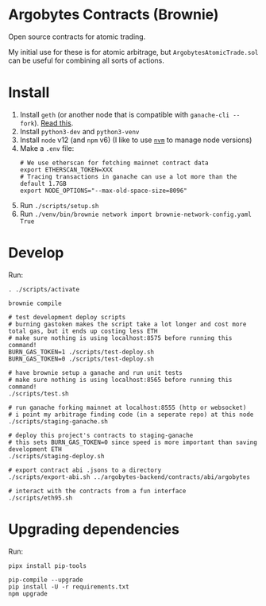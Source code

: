 # Argobytes Contracts (Brownie)

Open source contracts for atomic trading.

My initial use for these is for atomic arbitrage, but `ArgobytesAtomicTrade.sol` can be useful for combining all sorts of actions.


# Install

1. Install `geth` (or another node that is compatible with `ganache-cli --fork`). [Read this](https://gist.github.com/WyseNynja/89179917d209d10e6ea27c5f2f8f88f1).
2. Install `python3-dev` and `python3-venv`
3. Install `node` v12 (and `npm` v6) (I like to use [`nvm`](https://github.com/nvm-sh/nvm) to manage node versions)
4. Make a `.env` file:
    ```
    # We use etherscan for fetching mainnet contract data
    export ETHERSCAN_TOKEN=XXX
    # Tracing transactions in ganache can use a lot more than the default 1.7GB
    export NODE_OPTIONS="--max-old-space-size=8096"
    ```
5. Run `./scripts/setup.sh`
6. Run `./venv/bin/brownie network import brownie-network-config.yaml True`


# Develop

Run:

    . ./scripts/activate

    brownie compile

    # test development deploy scripts
    # burning gastoken makes the script take a lot longer and cost more total gas, but it ends up costing less ETH
    # make sure nothing is using localhost:8575 before running this command!
    BURN_GAS_TOKEN=1 ./scripts/test-deploy.sh
    BURN_GAS_TOKEN=0 ./scripts/test-deploy.sh

    # have brownie setup a ganache and run unit tests
    # make sure nothing is using localhost:8565 before running this command!
    ./scripts/test.sh

    # run ganache forking mainnet at localhost:8555 (http or websocket)
    # i point my arbitrage finding code (in a seperate repo) at this node
    ./scripts/staging-ganache.sh

    # deploy this project's contracts to staging-ganache
    # this sets BURN_GAS_TOKEN=0 since speed is more important than saving development ETH
    ./scripts/staging-deploy.sh

    # export contract abi .jsons to a directory
    ./scripts/export-abi.sh ../argobytes-backend/contracts/abi/argobytes

    # interact with the contracts from a fun interface
    ./scripts/eth95.sh


# Upgrading dependencies

Run:

    pipx install pip-tools

    pip-compile --upgrade
    pip install -U -r requirements.txt
    npm upgrade
